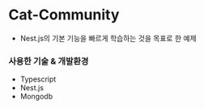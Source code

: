 # Cat-Community

- Nest.js의 기본 기능을 빠르게 학습하는 것을 목표로 한 예제

### 사용한 기술 & 개발환경

- Typescript
- Nest.js
- Mongodb
